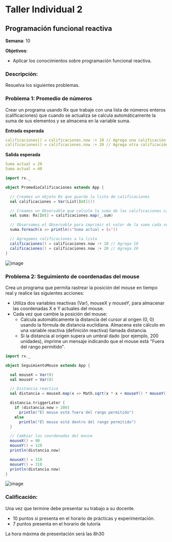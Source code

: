 # Taller Individual  2
## Programación funcional reactiva

**Semana**: 10

**Objetivos**:

- Aplicar los conocimientos sobre programación funcional reactiva.

### Descripción:

Resuelva los siguientes problemas.

### Problema 1: Promedio de números

Crear un programa usando Rx que trabaje con una lista de números enteros (calificaciones) que cuando se actualiza se calcula automáticamente la suma de sus elementos y se almacena en la variable suma.

**Entrada esperada**
```yaml
calificaciones() = calificaciones.now :+ 10 // Agrega una calificación
calificaciones() = calificaciones.now :+ 20 // Agrega otra calificación
```

**Salida esperada**
```yaml
Suma actual = 20
Suma actual = 40
```

```Scala
import rx._

object PromedioCalificaciones extends App {

  // Creamos un objeto Rx que guarda la lista de calificaciones
  val calificaciones = Var(List[Int]())

  // Creamos un Observable que calcule la suma de las calificaciones cada vez que la lista cambie
  val suma: Rx[Int] = calificaciones.map(_.sum)

  // Observamos el Observable para imprimir el valor de la suma cada vez que cambia
  suma.foreach(s => println(s"Suma actual = $s"))

  // Agregamos calificaciones a la lista
  calificaciones() = calificaciones.now :+ 10 // Agrega 10
  calificaciones() = calificaciones.now :+ 20 // Agrega 20
}
```
![image](https://github.com/user-attachments/assets/a0a2493e-23be-48df-ada8-e9aaf9635f6a)

### Problema 2: Seguimiento de coordenadas del mouse
Crea un programa que permita rastrear la posición del mouse en tiempo real y realice las siguientes acciones:

- Utiliza dos variables reactivas (Var), mouseX y mouseY, para almacenar las coordenadas X e Y actuales del mouse.
- Cada vez que cambie la posición del mouse:
  - Calcula automáticamente la distancia del cursor al origen (0, 0) usando la fórmula de distancia euclidiana. Almacena este cálculo en una variable reactiva (definición reactiva) llamada distancia.
  - Si la distancia al origen supera un umbral dado (por ejemplo, 200 unidades), imprime un mensaje indicando que el mouse está "Fuera del rango permitido".

```Scala
import rx._

object SeguimientoMouse extends App {

  val mouseX = Var(0)
  val mouseY = Var(0)

  // Distancia reactiva
  val distancia = mouseX.map(x => Math.sqrt(x * x + mouseY() * mouseY()))

  distancia.triggerLater {
    if (distancia.now > 200)
      println("El mouse está fuera del rango permitido")
    else
      println("El mouse está dentro del rango permitido")
  }

  // Cambiar las coordenadas del mouse
  mouseX() = 90
  mouseY() = 120
  println(distancia.now)

  mouseX() = 310
  mouseY() = 310
  println(distancia.now)
}
```

![image](https://github.com/user-attachments/assets/129b2522-fe40-448b-af1d-573f0c983165)


### Calificación:

Una vez que termine debe presentar su trabajo a su docente.

- 10 puntos si presenta en el horario de prácticas y experimentación.
- 7 puntos presenta en el horario de tutoría

La hora máxima de presentación será las 8h30
